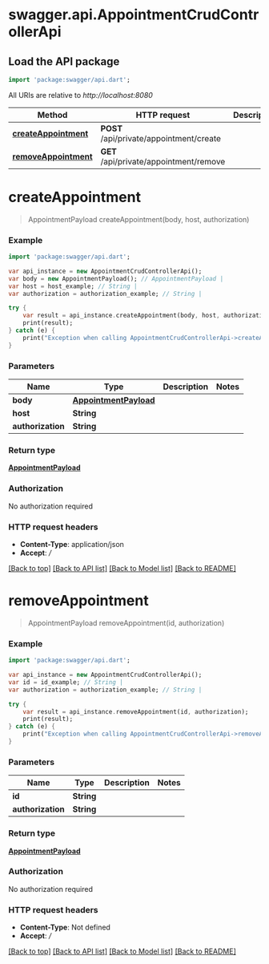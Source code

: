 # swagger.api.AppointmentCrudControllerApi

## Load the API package
```dart
import 'package:swagger/api.dart';
```

All URIs are relative to *http://localhost:8080*

Method | HTTP request | Description
------------- | ------------- | -------------
[**createAppointment**](AppointmentCrudControllerApi.md#createAppointment) | **POST** /api/private/appointment/create | 
[**removeAppointment**](AppointmentCrudControllerApi.md#removeAppointment) | **GET** /api/private/appointment/remove | 

# **createAppointment**
> AppointmentPayload createAppointment(body, host, authorization)



### Example
```dart
import 'package:swagger/api.dart';

var api_instance = new AppointmentCrudControllerApi();
var body = new AppointmentPayload(); // AppointmentPayload | 
var host = host_example; // String | 
var authorization = authorization_example; // String | 

try {
    var result = api_instance.createAppointment(body, host, authorization);
    print(result);
} catch (e) {
    print("Exception when calling AppointmentCrudControllerApi->createAppointment: $e\n");
}
```

### Parameters

Name | Type | Description  | Notes
------------- | ------------- | ------------- | -------------
 **body** | [**AppointmentPayload**](AppointmentPayload.md)|  | 
 **host** | **String**|  | 
 **authorization** | **String**|  | 

### Return type

[**AppointmentPayload**](AppointmentPayload.md)

### Authorization

No authorization required

### HTTP request headers

 - **Content-Type**: application/json
 - **Accept**: */*

[[Back to top]](#) [[Back to API list]](../README.md#documentation-for-api-endpoints) [[Back to Model list]](../README.md#documentation-for-models) [[Back to README]](../README.md)

# **removeAppointment**
> AppointmentPayload removeAppointment(id, authorization)



### Example
```dart
import 'package:swagger/api.dart';

var api_instance = new AppointmentCrudControllerApi();
var id = id_example; // String | 
var authorization = authorization_example; // String | 

try {
    var result = api_instance.removeAppointment(id, authorization);
    print(result);
} catch (e) {
    print("Exception when calling AppointmentCrudControllerApi->removeAppointment: $e\n");
}
```

### Parameters

Name | Type | Description  | Notes
------------- | ------------- | ------------- | -------------
 **id** | **String**|  | 
 **authorization** | **String**|  | 

### Return type

[**AppointmentPayload**](AppointmentPayload.md)

### Authorization

No authorization required

### HTTP request headers

 - **Content-Type**: Not defined
 - **Accept**: */*

[[Back to top]](#) [[Back to API list]](../README.md#documentation-for-api-endpoints) [[Back to Model list]](../README.md#documentation-for-models) [[Back to README]](../README.md)


